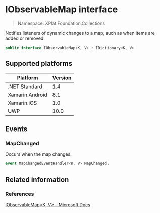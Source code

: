 # IObservableMap interface

> Namespace: XPlat.Foundation.Collections

Notifies listeners of dynamic changes to a map, such as when items are added or removed.

```csharp
public interface IObservableMap<K, V> : IDictionary<K, V>
```

## Supported platforms

| Platform | Version |
| --- | --- |
| .NET Standard | 1.4 |
| Xamarin.Android | 8.1 |
| Xamarin.iOS  | 1.0 |
| UWP | 10.0 | 

## Events

### MapChanged

Occurs when the map changes.

```csharp
event MapChangedEventHandler<K, V> MapChanged;
```

## Related information

### References

[IObservableMap<K, V> - Microsoft Docs](https://docs.microsoft.com/en-us/uwp/api/windows.foundation.collections.iobservablemap_k_v_)